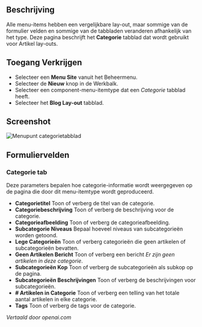 <!-- Filename: Help6.x:Menu_Item_Category  / Display title: Menu-itemcategorie -->

## Beschrijving

Alle menu-items hebben een vergelijkbare lay-out, maar sommige van de formulier velden en sommige van de tabbladen veranderen afhankelijk van het type. Deze pagina beschrijft het **Categorie** tabblad dat wordt gebruikt voor Artikel lay-outs.

## Toegang Verkrijgen

* Selecteer een **Menu Site** vanuit het Beheermenu.
* Selecteer de **Nieuw** knop in de Werkbalk.
* Selecteer een component-menu-itemtype dat een *Categorie* tabblad heeft.
* Selecteer het **Blog Lay-out** tabblad.

## Screenshot

![Menupunt categorietabblad](../../../nl/images/menu-items-common/articles-category-blog-category-tab.png)

## Formuliervelden

### Categorie tab

Deze parameters bepalen hoe categorie-informatie wordt weergegeven op de pagina die door dit menu-itemtype wordt geproduceerd.

- **Categorietitel** Toon of verberg de titel van de categorie.
- **Categoriebeschrijving** Toon of verberg de beschrijving voor de categorie.
- **Categorieafbeelding** Toon of verberg de categorieafbeelding.
- **Subcategorie Niveaus** Bepaal hoeveel niveaus van subcategorieën worden getoond.
- **Lege Categorieën** Toon of verberg categorieën die geen artikelen of subcategorieën bevatten.
- **Geen Artikelen Bericht** Toon of verberg een bericht *Er zijn geen artikelen in deze categorie*.
- **Subcategorieën Kop** Toon of verberg de subcategorieën als subkop op de pagina.
- **Subcategorieën Beschrijvingen** Toon of verberg de beschrijvingen voor subcategorieën.
- **\# Artikelen in Categorie** Toon of verberg een telling van het totale aantal artikelen in elke categorie.
- **Tags** Toon of verberg de tags voor de categorie.

*Vertaald door openai.com*

